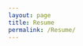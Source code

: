 ```yaml
---
layout: page
title: Resume
permalink: /Resume/
---
```

<!-- <a href="{{site.baseurl}}/files/Rappy_Saha_CV.pdf" class="image fit"><img src="{{site.baseurl}}/image/CV_Rpp.jpg" alt="Rappy_Saha_CV" style="width:100%;"/></a> -->